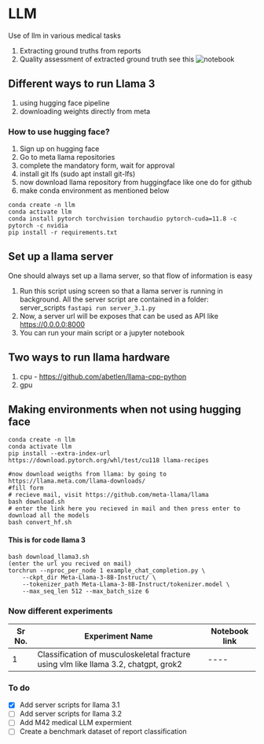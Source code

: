 # LLM
Use of llm in various medical tasks
1. Extracting ground truths from reports
2. Quality assessment of extracted ground truth see this ![notebook](/notebooks/quality_assesmment.ipynb)

## Different ways to run Llama 3
1. using hugging face pipeline
2. downloading weights directly from meta


### How to use hugging face?
1. Sign up on hugging face
2. Go to meta llama repositories
3. complete the mandatory form, wait for approval
4. install git lfs (sudo apt install git-lfs)
5. now download llama repository from huggingface like one do for github
5. make conda environment as mentioned below
```
conda create -n llm
conda activate llm
conda install pytorch torchvision torchaudio pytorch-cuda=11.8 -c pytorch -c nvidia
pip install -r requirements.txt

```

## Set up a llama server
One should always set up a llama server, so that flow of information is easy
1. Run this script using screen so that a llama server is running in background. All the server script are contained in a folder: server_scripts
`fastapi run server_3.1.py`
2. Now, a server url will be exposes that can be used as API like https://0.0.0.0:8000
3. You can run your main script or a jupyter notebook 



## Two ways to run llama hardware
1. cpu - https://github.com/abetlen/llama-cpp-python
2. gpu

## Making environments when not using hugging face
```
conda create -n llm
conda activate llm
pip install --extra-index-url https://download.pytorch.org/whl/test/cu118 llama-recipes

#now download weigths from llama: by going to https://llama.meta.com/llama-downloads/
#fill form
# recieve mail, visit https://github.com/meta-llama/llama
bash download.sh
# enter the link here you recieved in mail and then press enter to download all the models
bash convert_hf.sh
```

#### This is for code llama 3
```
bash download_llama3.sh
(enter the url you recived on mail)
torchrun --nproc_per_node 1 example_chat_completion.py \
    --ckpt_dir Meta-Llama-3-8B-Instruct/ \
    --tokenizer_path Meta-Llama-3-8B-Instruct/tokenizer.model \
    --max_seq_len 512 --max_batch_size 6
```


### Now different experiments

| Sr No. | Experiment Name | Notebook link |
| ------ | --------------- | ------------- |
| 1      | Classification of musculoskeletal fracture using vlm like llama 3.2, chatgpt, grok2 | ---- |


### To do
- [x] Add server scripts for llama 3.1
- [ ] Add server scripts for llama 3.2
- [ ] Add M42 medical LLM expermient
- [ ] Create a benchmark dataset of report classification
